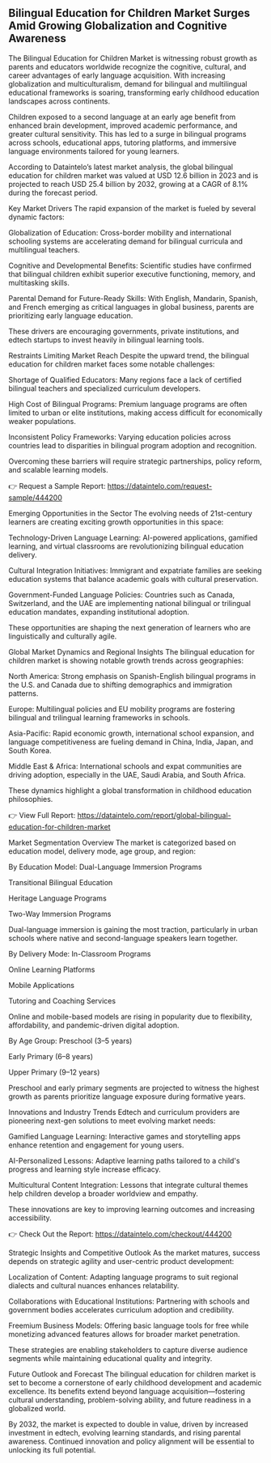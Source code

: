 ## Bilingual Education for Children Market Surges Amid Growing Globalization and Cognitive Awareness

The Bilingual Education for Children Market is witnessing robust growth as parents and educators worldwide recognize the cognitive, cultural, and career advantages of early language acquisition. With increasing globalization and multiculturalism, demand for bilingual and multilingual educational frameworks is soaring, transforming early childhood education landscapes across continents.

Children exposed to a second language at an early age benefit from enhanced brain development, improved academic performance, and greater cultural sensitivity. This has led to a surge in bilingual programs across schools, educational apps, tutoring platforms, and immersive language environments tailored for young learners.

According to Dataintelo’s latest market analysis, the global bilingual education for children market was valued at USD 12.6 billion in 2023 and is projected to reach USD 25.4 billion by 2032, growing at a CAGR of 8.1% during the forecast period.

Key Market Drivers
The rapid expansion of the market is fueled by several dynamic factors:

Globalization of Education: Cross-border mobility and international schooling systems are accelerating demand for bilingual curricula and multilingual teachers.

Cognitive and Developmental Benefits: Scientific studies have confirmed that bilingual children exhibit superior executive functioning, memory, and multitasking skills.

Parental Demand for Future-Ready Skills: With English, Mandarin, Spanish, and French emerging as critical languages in global business, parents are prioritizing early language education.

These drivers are encouraging governments, private institutions, and edtech startups to invest heavily in bilingual learning tools.

Restraints Limiting Market Reach
Despite the upward trend, the bilingual education for children market faces some notable challenges:

Shortage of Qualified Educators: Many regions face a lack of certified bilingual teachers and specialized curriculum developers.

High Cost of Bilingual Programs: Premium language programs are often limited to urban or elite institutions, making access difficult for economically weaker populations.

Inconsistent Policy Frameworks: Varying education policies across countries lead to disparities in bilingual program adoption and recognition.

Overcoming these barriers will require strategic partnerships, policy reform, and scalable learning models.

👉 Request a Sample Report: https://dataintelo.com/request-sample/444200

Emerging Opportunities in the Sector
The evolving needs of 21st-century learners are creating exciting growth opportunities in this space:

Technology-Driven Language Learning: AI-powered applications, gamified learning, and virtual classrooms are revolutionizing bilingual education delivery.

Cultural Integration Initiatives: Immigrant and expatriate families are seeking education systems that balance academic goals with cultural preservation.

Government-Funded Language Policies: Countries such as Canada, Switzerland, and the UAE are implementing national bilingual or trilingual education mandates, expanding institutional adoption.

These opportunities are shaping the next generation of learners who are linguistically and culturally agile.

Global Market Dynamics and Regional Insights
The bilingual education for children market is showing notable growth trends across geographies:

North America: Strong emphasis on Spanish-English bilingual programs in the U.S. and Canada due to shifting demographics and immigration patterns.

Europe: Multilingual policies and EU mobility programs are fostering bilingual and trilingual learning frameworks in schools.

Asia-Pacific: Rapid economic growth, international school expansion, and language competitiveness are fueling demand in China, India, Japan, and South Korea.

Middle East & Africa: International schools and expat communities are driving adoption, especially in the UAE, Saudi Arabia, and South Africa.

These dynamics highlight a global transformation in childhood education philosophies.

👉 View Full Report: https://dataintelo.com/report/global-bilingual-education-for-children-market

Market Segmentation Overview
The market is categorized based on education model, delivery mode, age group, and region:

By Education Model:
Dual-Language Immersion Programs

Transitional Bilingual Education

Heritage Language Programs

Two-Way Immersion Programs

Dual-language immersion is gaining the most traction, particularly in urban schools where native and second-language speakers learn together.

By Delivery Mode:
In-Classroom Programs

Online Learning Platforms

Mobile Applications

Tutoring and Coaching Services

Online and mobile-based models are rising in popularity due to flexibility, affordability, and pandemic-driven digital adoption.

By Age Group:
Preschool (3–5 years)

Early Primary (6–8 years)

Upper Primary (9–12 years)

Preschool and early primary segments are projected to witness the highest growth as parents prioritize language exposure during formative years.

Innovations and Industry Trends
Edtech and curriculum providers are pioneering next-gen solutions to meet evolving market needs:

Gamified Language Learning: Interactive games and storytelling apps enhance retention and engagement for young users.

AI-Personalized Lessons: Adaptive learning paths tailored to a child's progress and learning style increase efficacy.

Multicultural Content Integration: Lessons that integrate cultural themes help children develop a broader worldview and empathy.

These innovations are key to improving learning outcomes and increasing accessibility.

👉 Check Out the Report: https://dataintelo.com/checkout/444200

Strategic Insights and Competitive Outlook
As the market matures, success depends on strategic agility and user-centric product development:

Localization of Content: Adapting language programs to suit regional dialects and cultural nuances enhances relatability.

Collaborations with Educational Institutions: Partnering with schools and government bodies accelerates curriculum adoption and credibility.

Freemium Business Models: Offering basic language tools for free while monetizing advanced features allows for broader market penetration.

These strategies are enabling stakeholders to capture diverse audience segments while maintaining educational quality and integrity.

Future Outlook and Forecast
The bilingual education for children market is set to become a cornerstone of early childhood development and academic excellence. Its benefits extend beyond language acquisition—fostering cultural understanding, problem-solving ability, and future readiness in a globalized world.

By 2032, the market is expected to double in value, driven by increased investment in edtech, evolving learning standards, and rising parental awareness. Continued innovation and policy alignment will be essential to unlocking its full potential.
